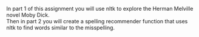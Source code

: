In part 1 of this assignment you will use nltk to explore the Herman Melville novel Moby Dick.   
Then in part 2 you will create a spelling recommender function that uses nltk to find words similar to the misspelling.
